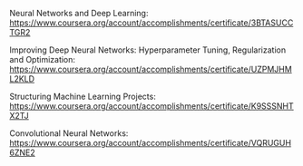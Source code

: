 Neural Networks and Deep Learning: <a href="https://www.coursera.org/account/accomplishments/certificate/3BTASUCCTGR2">https://www.coursera.org/account/accomplishments/certificate/3BTASUCCTGR2</a>

Improving Deep Neural Networks: Hyperparameter Tuning, Regularization and Optimization: <a href="https://www.coursera.org/account/accomplishments/certificate/UZPMJHML2KLD">https://www.coursera.org/account/accomplishments/certificate/UZPMJHML2KLD</a>

Structuring Machine Learning Projects: <a href="https://www.coursera.org/account/accomplishments/certificate/K9SSSNHTX2TJ">https://www.coursera.org/account/accomplishments/certificate/K9SSSNHTX2TJ</a>

Convolutional Neural Networks: <a href="https://www.coursera.org/account/accomplishments/certificate/VQRUGUH6ZNE2">https://www.coursera.org/account/accomplishments/certificate/VQRUGUH6ZNE2</a>